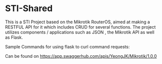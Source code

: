 # STI-Shared

This is a STI Project based on the Mikrotik RouterOS, aimed at making a RESTFUL API for it which includes CRUD for several functions.
The project utilizes components / applications such as JSON , the Mikrotik API as well as Flask.

Sample Commands for using flask to curl command requests:

Can be found on https://app.swaggerhub.com/apis/YeongJK/Mikrotik/1.0.0
